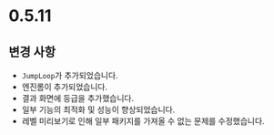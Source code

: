 # 0.5.11

## 변경 사항

- `JumpLoop`가 추가되었습니다.
- 엔진롬이 추가되었습니다.
- 결과 화면에 등급을 추가했습니다.
- 일부 기능의 최적화 및 성능이 향상되었습니다.
- 레벨 미리보기로 인해 일부 패키지를 가져올 수 없는 문제를 수정했습니다.
